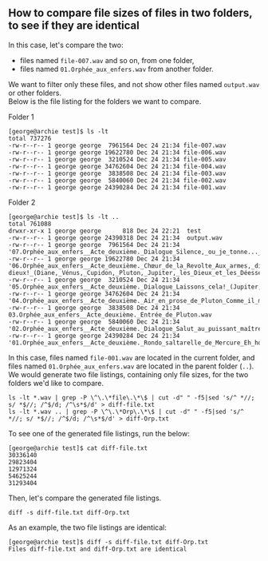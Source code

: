 ## How to compare file sizes of files in two folders, to see if they are identical

In this case, let's compare the two:
- files named `file-007.wav` and so on, from one folder, 
- files named `01.Orphée_aux_enfers.wav` from another folder.    

We want to filter only these files, and not show other files named `output.wav` or other folders.    
Below is the file listing for the folders we want to compare.  

Folder 1  
```
[george@archie test]$ ls -lt
total 737276
-rw-r--r-- 1 george george  7961564 Dec 24 21:34 file-007.wav
-rw-r--r-- 1 george george 19622780 Dec 24 21:34 file-006.wav
-rw-r--r-- 1 george george  3210524 Dec 24 21:34 file-005.wav
-rw-r--r-- 1 george george 34762604 Dec 24 21:34 file-004.wav
-rw-r--r-- 1 george george  3838508 Dec 24 21:34 file-003.wav
-rw-r--r-- 1 george george  5840060 Dec 24 21:34 file-002.wav
-rw-r--r-- 1 george george 24390284 Dec 24 21:34 file-001.wav
```
Folder 2  
```
[george@archie test]$ ls -lt ..
total 761088
drwxr-xr-x 1 george george      818 Dec 24 22:21  test
-rw-r--r-- 1 george george 24390318 Dec 24 21:34  output.wav
-rw-r--r-- 1 george george  7961564 Dec 24 21:34 '07.Orphée_aux_enfers__Acte_deuxième._Dialogue_Silence,_ou_je_tonne..._(Jupiter,_Pluton,_Diane).wav'
-rw-r--r-- 1 george george 19622780 Dec 24 21:34 '06.Orphée_aux_enfers__Acte_deuxième._Chœur_de_la_Revolte_Aux_armes,_dieux_et_demi-dieux!_(Diane,_Vénus,_Cupidon,_Pluton,_Jupiter,_les_Dieux_et_les_Déesses).wav'
-rw-r--r-- 1 george george  3210524 Dec 24 21:34 '05.Orphée_aux_enfers__Acte_deuxième._Dialogue_Laissons_cela!_(Jupiter,_Pluton).wav'
-rw-r--r-- 1 george george 34762604 Dec 24 21:34 '04.Orphée_aux_enfers__Acte_deuxième._Air_en_prose_de_Pluton_Comme_il_me_regarde!_(Pluton).wav'
-rw-r--r-- 1 george george  3838508 Dec 24 21:34  03.Orphée_aux_enfers__Acte_deuxième._Entrée_de_Pluton.wav
-rw-r--r-- 1 george george  5840060 Dec 24 21:34 '02.Orphée_aux_enfers__Acte_deuxième._Dialogue_Salut_au_puissant_maître_des_dieux..._(Mercure,_Jupiter,_Junon).wav'
-rw-r--r-- 1 george george 24390284 Dec 24 21:34 '01.Orphée_aux_enfers__Acte_deuxième._Rondo_saltarelle_de_Mercure_Eh_hop!_Eh_hop!_(Mercure,_Junon,_Jupiter).wav'
```
In this case, files named `file-001.wav` are located in the current folder, and files named `01.Orphée_aux_enfers.wav` are located in the parent folder (`..`).  
We would generate two file listings, containing only file sizes, for the two folders we'd like to compare.  
```
ls -lt *.wav | grep -P \^\.\*file\.\*\$ | cut -d" " -f5|sed 's/^ *//; s/ *$//; /^$/d; /^\s*$/d' > diff-file.txt
ls -lt *.wav .. | grep -P \^\.\*Orp\.\*\$ | cut -d" " -f5|sed 's/^ *//; s/ *$//; /^$/d; /^\s*$/d' > diff-Orp.txt
```

To see one of the generated file listings, run the below:  
```
[george@archie test]$ cat diff-file.txt 
30336140
29823404
12971324
54625244
31293404
```
Then, let's compare the generated file listings.
```
diff -s diff-file.txt diff-Orp.txt
```

As an example, the two file listings are identical:  
```
[george@archie test]$ diff -s diff-file.txt diff-Orp.txt 
Files diff-file.txt and diff-Orp.txt are identical
```
